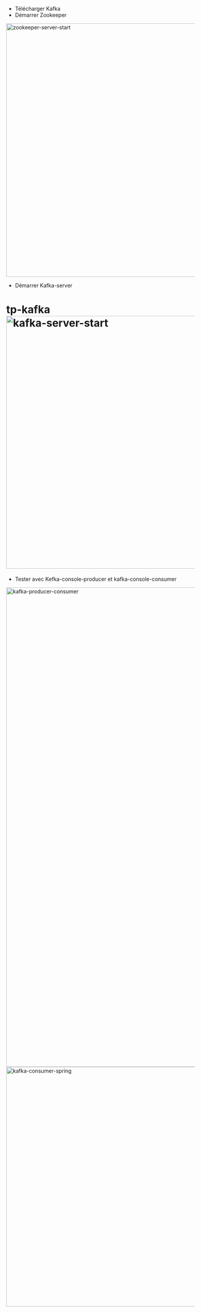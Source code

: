 
- Télécharger Kafka
- Démarrer Zookeeper
<img width="677" alt="zookeeper-server-start" src="https://user-images.githubusercontent.com/57734887/212695066-b987fdef-db02-4fad-a6e3-1b07790e31bf.png">

- Démarrer Kafka-server
# tp-kafka<img width="675" alt="kafka-server-start" src="https://user-images.githubusercontent.com/57734887/212694944-5f2ee61e-752b-40a7-8053-0a918c912658.png">

- Tester avec Kefka-console-producer et kafka-console-consumer
<img width="1280" alt="kafka-producer-consumer" src="https://user-images.githubusercontent.com/57734887/212695293-36134d2c-43bb-4bb2-a76d-419690b7d341.png">
<img width="640" alt="kafka-consumer-spring" src="https://user-images.githubusercontent.com/57734887/212695345-c81f3bd6-c5ef-4e38-8f26-f764f4c86a80.png">
